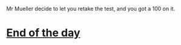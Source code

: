 Mr Mueller decide to let you retake the test, and you got a 100 on it.

# [End of the day](../cut_class/endday.md)